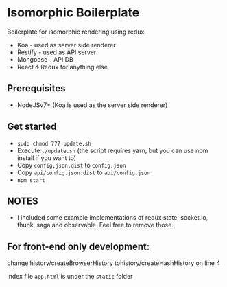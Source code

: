# Isomorphic Boilerplate

Boilerplate for isomorphic rendering using redux.
* Koa - used as server side renderer
* Restify - used as API server
* Mongoose - API DB
* React & Redux for anything else

## Prerequisites
* NodeJSv7+ (Koa is used as the server side renderer)

## Get started
* `sudo chmod 777 update.sh`
* Execute `./update.sh` (the script requires yarn, but you can use npm install if you want to)
* Copy `config.json.dist` to `config.json`
* Copy `api/config.json.dist` to `api/config.json`
* `npm start`

## NOTES
* I included some example implementations of redux state, socket.io, thunk, saga and observable. Feel free to remove those.

## For front-end only development:
change history/createBrowserHistory tohistory/createHashHistory on line 4

index file `app.html` is under the `static` folder

